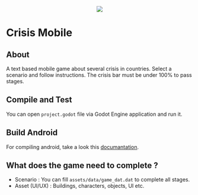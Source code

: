
<center><img src="https://i.ibb.co/S7x17Ng/crisis2.png" ...></center>

# Crisis Mobile

## About 

A text based mobile game about several crisis in countries. Select a scenario and follow instructions. The crisis bar must be under 100% to pass stages.

## Compile and Test

You can open ``project.godot`` file via Godot Engine application and run it. 

## Build Android

For compiling android, take a look this [documantation](https://docs.godotengine.org/en/stable/development/compiling/compiling_for_android.html).

## What does the game need to complete ?

* Scenario : You can fill ``assets/data/game_dat.dat`` to complete all stages.
* Asset (UI/UX) : Buildings, characters, objects, UI etc.


